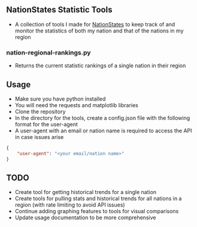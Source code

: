 ## NationStates Statistic Tools
* A collection of tools I made for [NationStates](https://www.nationstates.net/) to keep track of and monitor the statistics of both my nation and that of the nations in my region

### nation-regional-rankings.py
* Returns the current statistic rankings of a single nation in their region

## Usage
* Make sure you have python installed
* You will need the requests and matplotlib libraries
* Clone the repository
* In the directory for the tools, create a config.json file with the following format for the user-agent
* A user-agent with an email or nation name is required to access the API in case issues arise
```json
{
    "user-agent": "<your email/nation name>"
}
```

## TODO
* Create tool for getting historical trends for a single nation
* Create tools for pulling stats and historical trends for all nations in a region (with rate limiting to avoid API issues)
* Continue adding graphing features to tools for visual comparisons
* Update usage documentation to be more comprehensive